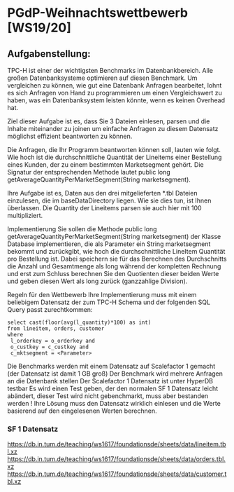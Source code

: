# PGdP-Weihnachtswettbewerb [WS19/20]
## Aufgabenstellung:

TPC-H ist einer der wichtigsten Benchmarks im Datenbankbereich. Alle großen Datenbanksysteme optimieren auf diesen Benchmark. Um vergleichen zu können, wie gut eine Datenbank Anfragen bearbeitet, lohnt es sich Anfragen von Hand zu programmieren um einen Vergleichswert zu haben, was ein Datenbanksystem leisten könnte, wenn es keinen Overhead hat.

Ziel dieser Aufgabe ist es, dass Sie 3 Dateien einlesen, parsen und die Inhalte miteinander zu joinen um einfache Anfragen zu diesem Datensatz möglichst effizient beantworten zu können.

Die Anfragen, die Ihr Programm beantworten können soll, lauten wie folgt. Wie hoch ist die durchschnittliche Quantität der Lineitems einer Bestellung eines Kunden, der zu einem bestimmten Marketsegment gehört. Die Signatur der entsprechenden Methode lautet public long getAverageQuantityPerMarketSegment(String marketsegment).

Ihre Aufgabe ist es, Daten aus den drei mitgelieferten *.tbl Dateien einzulesen, die im baseDataDirectory liegen. Wie sie dies tun, ist Ihnen überlassen. Die Quantity der Lineitems parsen sie auch hier mit 100 multipliziert.

Implementierung
Sie sollen die Methode public long getAverageQuantityPerMarketSegment(String marketsegment) der Klasse Database implementieren, die als Parameter ein String marketsegment bekommt und zurückgibt, wie hoch die durchschnittliche LineItem Quantität pro Bestellung ist. Dabei speichern sie für das Berechnen des Durchschnitts die Anzahl und Gesamtmenge als long während der kompletten Rechnung und erst zum Schluss berechnen Sie den Quotienten dieser beiden Werte und geben diesen Wert als long zurück (ganzzahlige Division).

Regeln für den Wettbewerb
Ihre Implementierung muss mit einem beliebigem Datensatz der zum TPC-H Schema und der folgenden SQL Query passt zurechtkommen:
```
select cast(floor(avg(l_quantity)*100) as int)
from lineitem, orders, customer
where
 l_orderkey = o_orderkey and
 o_custkey = c_custkey and
 c_mktsegment = <Parameter>
 ```
Die Benchmarks werden mit einem Datensatz auf Scalefactor 1 gemacht (der Datensatz ist damit 1 GB groß)
Der Benchmark wird mehrere Anfragen an die Datenbank stellen
Der Scalefactor 1 Datensatz ist unter HyperDB testbar
Es wird einen Test geben, der den normalen SF 1 Datensatz leicht abändert, dieser Test wird nicht gebenchmarkt, muss aber bestanden werden !
Ihre Lösung muss den Datensatz wirklich einlesen und die Werte basierend auf den eingelesenen Werten berechnen.

### SF 1 Datensatz
https://db.in.tum.de/teaching/ws1617/foundationsde/sheets/data/lineitem.tbl.xz
https://db.in.tum.de/teaching/ws1617/foundationsde/sheets/data/orders.tbl.xz
https://db.in.tum.de/teaching/ws1617/foundationsde/sheets/data/customer.tbl.xz
